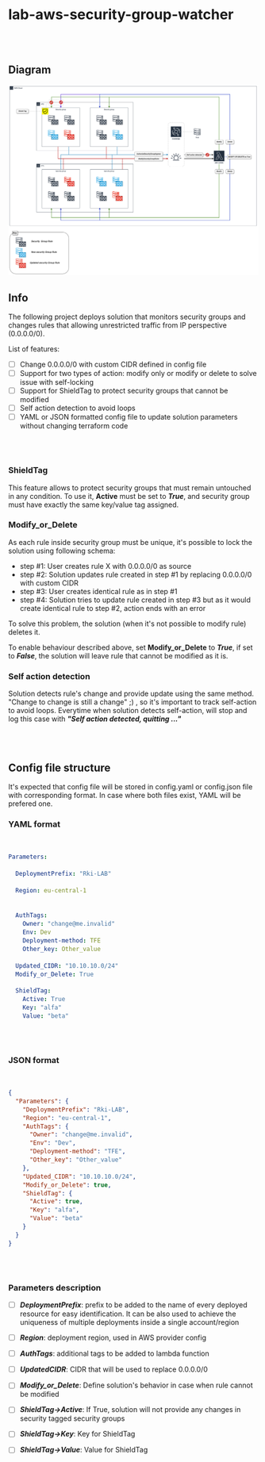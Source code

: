 # lab-aws-security-group-watcher
<br><br>

## Diagram
![solution diagram](diagrams/security_group_watcher_v1.png)

## Info
The following project deploys solution that monitors security groups and changes rules that allowing unrestricted traffic from IP perspective (0.0.0.0/0).  

List of features:
- [ ] Change 0.0.0.0/0 with custom CIDR defined in config file
- [ ] Support for two types of action: modify only or modify or delete to solve issue with self-locking
- [ ] Support for ShieldTag to protect security groups that cannot be modified
- [ ] Self action detection to avoid loops
- [ ] YAML or JSON formatted config file to update solution parameters without changing terraform code

<br><br>

### ShieldTag
This feature allows to protect security groups that must remain untouched in any condition. To use it, **Active** must be set to ***True***, and security group must have exactly the same key/value tag assigned.

### Modify_or_Delete
As each rule inside security group must be unique, it's possible to lock the solution using following schema:
- step #1: User creates rule X with 0.0.0.0/0 as source
- step #2: Solution updates rule created in step #1 by replacing 0.0.0.0/0 with custom CIDR
- step #3: User creates identical rule as in step #1
- step #4: Solution tries to update rule created in step #3 but as it would create identical rule to step #2, action ends with an error

To solve this problem, the solution (when it's not possible to modify rule) deletes it.

To enable behaviour described above, set **Modify_or_Delete** to ***True***, if set to ***False***, the solution will leave rule that cannot be modified as it is.

### Self action detection
Solution detects rule's change and provide update using the same method. "Change to change is still a change" ;) , so it's important to track self-action to avoid loops. 
Everytime when solution detects self-action, will stop and log this case with ***"Self action detected, quitting ..."***

<br><br>

## Config file structure

It's expected that config file will be stored in config.yaml or config.json file with corresponding format. In case where both files exist, YAML will be prefered one.


### YAML format
<br>

```yaml
Parameters:

  DeploymentPrefix: "Rki-LAB"

  Region: eu-central-1


  AuthTags:
    Owner: "change@me.invalid"
    Env: Dev
    Deployment-method: TFE
    Other_key: Other_value

  Updated_CIDR: "10.10.10.0/24"
  Modify_or_Delete: True

  ShieldTag:
    Active: True
    Key: "alfa"
    Value: "beta"
```
<br><br>

### JSON format
<br>

```json
{
  "Parameters": {
    "DeploymentPrefix": "Rki-LAB",
    "Region": "eu-central-1",
    "AuthTags": {
      "Owner": "change@me.invalid",
      "Env": "Dev",
      "Deployment-method": "TFE",
      "Other_key": "Other_value"
    },
    "Updated_CIDR": "10.10.10.0/24",
    "Modify_or_Delete": true,
    "ShieldTag": {
      "Active": true,
      "Key": "alfa",
      "Value": "beta"
    }
  }
}
```
<br><br>

### Parameters description

- [ ] ***DeploymentPrefix***: prefix to be added to the name of every deployed resource for easy identification. It can be also used to achieve the uniqueness of multiple deployments inside a single account/region

- [ ] ***Region***: deployment region, used in AWS provider config 

- [ ] ***AuthTags***: additional tags to be added to lambda function

- [ ] ***UpdatedCIDR***: CIDR that will be used to replace 0.0.0.0/0

- [ ] ***Modify_or_Delete***: Define solution's behavior in case when rule cannot be modified 

- [ ] ***ShieldTag->Active***: If True, solution will not provide any changes in security tagged security groups

- [ ] ***ShieldTag->Key***: Key for ShieldTag

- [ ] ***ShieldTag->Value***: Value for ShieldTag

<br><br>
